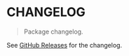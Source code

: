 # CHANGELOG

> Package changelog.

See [GitHub Releases](https://github.com/stdlib-js/assert-is-nan-array/releases) for the changelog.